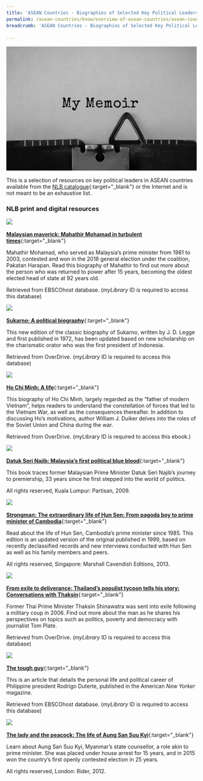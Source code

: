 ```yaml
---
title: 'ASEAN Countries - Biographies of Selected Key Political Leaders'
permalink: /asean-countries/know/overview-of-asean-countries/asean-countries-biographies-of-selected-key-political-leaders/
breadcrumb: 'ASEAN Countries - Biographies of Selected Key Political Leaders'

---
```



<img src="/images/asean-countries/ASEAN-countries-Biographies.jpg" alt="ASEAN biographies banner" style="width:800px;" />

 This is a selection of resources on key political leaders in ASEAN countries available from the [NLB catalogue](http://catalogue.nlb.gov.sg/){:target="_blank"} or the Internet and is not meant to be an exhaustive list.

### **NLB print and digital resources**

<img src="/images/book-covers/Malaysian-maverick-Mahathir-Mohamad-in-turbulent-times.jpg" style="width:180px;" />

[**Malaysian maverick: Mahathir Mohamad in turbulent times**](http://eresources.nlb.gov.sg/Main/Browse?startsWith=E){:target="_blank"}

Mahathir Mohamad, who served as Malaysia’s prime minister from 1981 to 2003, contested and won in the 2018 general election under the coalition, Pakatan Harapan. Read this biography of Mahathir to find out more about the person who was returned to power after 15 years, becoming the oldest elected head of state at 92 years old.

Retrieved from EBSCOhost database. (*myLibrary* ID is required to access this database)

<img src="/images/book-covers/Sukarno-A-political-biography.jpg" style="width:180px;" />

[**Sukarno: A political biography**](https://nlb.overdrive.com/media/%7B47E012AF-2A1D-4C94-8044-D4BC6609357E%7D){:target="_blank"}

This new edition of the classic biography of Sukarno, written by J. D. Legge and first published in 1972, has been updated based on new scholarship on the charismatic orator who was the first president of Indonesia.

Retrieved from OverDrive. (*myLibrary* ID is required to access this database)

<img src="/images/book-covers/Ho-Chi-Minh-A-life.jpg" style="width:180px;" />

[**Ho Chi Minh: A life**](https://nlb.overdrive.com/media/1226624){:target="_blank"}

This biography of Ho Chi Minh, largely regarded as the “father of modern Vietnam”, helps readers to understand the constellation of forces that led to the Vietnam War, as well as the consequences thereafter. In addition to discussing Ho’s motivations, author William J. Duiker delves into the roles of the Soviet Union and China during the war.

Retrieved from OverDrive. (myLibrary ID is required to access this ebook.)

<img src="/images/book-covers/Datuk-Seri-Najib-Malaysia’s-first-political-blue-blood.png" style="width:180px;" />

[**Datuk Seri Najib: Malaysia’s first political blue blood**](http://eservice.nlb.gov.sg/item_holding.aspx?bid=13583181){:target="_blank"}

This book traces former Malaysian Prime Minister Datuk Seri Najib’s journey to premiership, 33 years since he first stepped into the world of politics.

All rights reserved, Kuala Lumpur: Partisan, 2009.

<img src="/images/book-covers/Strongman-The-extraordinary-life-of-Hun-Sen.jpg" style="width:180px;" />

[**Strongman: The extraordinary life of Hun Sen: From pagoda boy to prime minister of Cambodia**](http://eservice.nlb.gov.sg/item_holding.aspx?bid=14713814){:target="_blank"}

Read about the life of Hun Sen, Cambodia’s prime minister since 1985. This edition is an updated version of the original published in 1999, based on recently declassified records and new interviews conducted with Hun Sen as well as his family members and peers.

All rights reserved, Singapore: Marshall Cavendish Editions, 2013.

<img src="/images/book-covers/From-exile-to-deliverance-Thailand’s-populist-tycoon-tells-his-story.jpg" style="width:180px;" />

[**From exile to deliverance: Thailand’s populist tycoon tells his story: Conversations with Thaksin**](https://nlb.overdrive.com/media/%7B766BE5CA-59EF-4D94-9856-CC53AAD7C32F%7D){:target="_blank"}

Former Thai Prime Minister Thaksin Shinawatra was sent into exile following a military coup in 2006. Find out more about the man as he shares his perspectives on topics such as politics, poverty and democracy with journalist Tom Plate.

Retrieved from OverDrive. (*myLibrary* ID is required to access this database)

<img src="/images/resources/Database 1.jpg" style="width:180px;" />

[**The tough guy**](http://eresources.nlb.gov.sg/Main/Browse?startsWith=E){:target="_blank"}

This is an article that details the personal life and political career of Philippine president Rodrigo Duterte, published in the American *New Yorker* magazine.

Retrieved from EBSCOhost database. (*myLibrary* ID is required to access this database)

<img src="/images/book-covers/The-lady-and-the-peacock-The-life-of-Aung-San-Suu-Kyi.jpg" style="width:180px;" />

[**The lady and the peacock: The life of Aung San Suu Kyi**](http://eservice.nlb.gov.sg/item_holding.aspx?bid=14642240){:target="_blank"}

Learn about Aung San Suu Kyi, Myanmar’s state counsellor, a role akin to prime minister. She was placed under house arrest for 15 years, and in 2015 won the country’s first openly contested election in 25 years.

All rights reserved, London: Rider, 2012.
